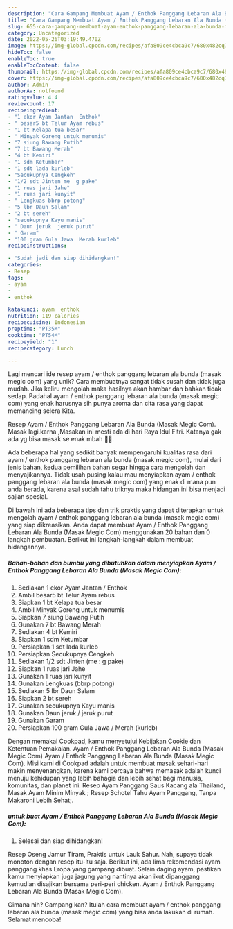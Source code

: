 ```yaml
---
description: "Cara Gampang Membuat Ayam / Enthok Panggang Lebaran Ala Bunda (Masak Megic Com) yang Lezat Sekali"
title: "Cara Gampang Membuat Ayam / Enthok Panggang Lebaran Ala Bunda (Masak Megic Com) yang Lezat Sekali"
slug: 655-cara-gampang-membuat-ayam-enthok-panggang-lebaran-ala-bunda-masak-megic-com-yang-lezat-sekali
category: Uncategorized
date: 2022-05-26T03:19:49.470Z
image: https://img-global.cpcdn.com/recipes/afa809ce4cbca9c7/680x482cq70/ayam-enthok-panggang-lebaran-ala-bunda-masak-megic-com-foto-resep-utama.jpg
hideToc: false
enableToc: true
enableTocContent: false
thumbnail: https://img-global.cpcdn.com/recipes/afa809ce4cbca9c7/680x482cq70/ayam-enthok-panggang-lebaran-ala-bunda-masak-megic-com-foto-resep-utama.jpg
cover: https://img-global.cpcdn.com/recipes/afa809ce4cbca9c7/680x482cq70/ayam-enthok-panggang-lebaran-ala-bunda-masak-megic-com-foto-resep-utama.jpg
author: Admin
authorAv: notfound
ratingvalue: 4.4
reviewcount: 17
recipeingredient:
- "1 ekor Ayam Jantan  Enthok"
- " besar5 bt Telur Ayam rebus"
- "1 bt Kelapa tua besar"
- " Minyak Goreng untuk menumis"
- "7 siung Bawang Putih"
- "7 bt Bawang Merah"
- "4 bt Kemiri"
- "1 sdm Ketumbar"
- "1 sdt lada kurleb"
- "Secukupnya Cengkeh"
- "1/2 sdt Jinten me  g pake"
- "1 ruas jari Jahe"
- "1 ruas jari kunyit"
- " Lengkuas bbrp potong"
- "5 lbr Daun Salam"
- "2 bt sereh"
- "secukupnya Kayu manis"
- " Daun jeruk  jeruk purut"
- " Garam"
- "100 gram Gula Jawa  Merah kurleb"
recipeinstructions:

- "Sudah jadi dan siap dihidangkan!"
categories:
- Resep
tags:
- ayam
- 
- enthok

katakunci: ayam  enthok 
nutrition: 119 calories
recipecuisine: Indonesian
preptime: "PT35M"
cooktime: "PT54M"
recipeyield: "1"
recipecategory: Lunch

---
```





Lagi mencari ide resep ayam / enthok panggang lebaran ala bunda (masak megic com) yang unik? Cara membuatnya sangat tidak susah dan tidak juga mudah. Jika keliru mengolah maka hasilnya akan hambar dan bahkan tidak sedap. Padahal ayam / enthok panggang lebaran ala bunda (masak megic com) yang enak harusnya sih punya aroma dan cita rasa yang dapat memancing selera Kita.





Resep Ayam / Enthok Panggang Lebaran Ala Bunda (Masak Megic Com). Masak lagi.karna ,Masakan ini mesti ada di hari Raya Idul Fitri. Katanya gak ada yg bisa masak se enak mbah 🙏🤗.

Ada beberapa hal yang sedikit banyak mempengaruhi kualitas rasa dari ayam / enthok panggang lebaran ala bunda (masak megic com), mulai dari jenis bahan, kedua pemilihan bahan segar hingga cara mengolah dan menyajikannya. Tidak usah pusing kalau mau menyiapkan ayam / enthok panggang lebaran ala bunda (masak megic com) yang enak di mana pun anda berada, karena asal sudah tahu triknya maka hidangan ini bisa menjadi sajian spesial.






Di bawah ini ada beberapa tips dan trik praktis yang dapat diterapkan untuk mengolah ayam / enthok panggang lebaran ala bunda (masak megic com) yang siap dikreasikan. Anda dapat membuat Ayam / Enthok Panggang Lebaran Ala Bunda (Masak Megic Com) menggunakan 20 bahan dan 0 langkah pembuatan. Berikut ini langkah-langkah dalam membuat hidangannya.

<!--inarticleads1-->

##### Bahan-bahan dan bumbu yang dibutuhkan dalam menyiapkan Ayam / Enthok Panggang Lebaran Ala Bunda (Masak Megic Com):

1. Sediakan 1 ekor Ayam Jantan / Enthok
1. Ambil  besar5 bt Telur Ayam rebus
1. Siapkan 1 bt Kelapa tua besar
1. Ambil  Minyak Goreng untuk menumis
1. Siapkan 7 siung Bawang Putih
1. Gunakan 7 bt Bawang Merah
1. Sediakan 4 bt Kemiri
1. Siapkan 1 sdm Ketumbar
1. Persiapkan 1 sdt lada kurleb
1. Persiapkan Secukupnya Cengkeh
1. Sediakan 1/2 sdt Jinten (me : g pake)
1. Siapkan 1 ruas jari Jahe
1. Gunakan 1 ruas jari kunyit
1. Gunakan  Lengkuas (bbrp potong)
1. Sediakan 5 lbr Daun Salam
1. Siapkan 2 bt sereh
1. Gunakan secukupnya Kayu manis
1. Gunakan  Daun jeruk / jeruk purut
1. Gunakan  Garam
1. Persiapkan 100 gram Gula Jawa / Merah (kurleb)


Dengan memakai Cookpad, kamu menyetujui Kebijakan Cookie dan Ketentuan Pemakaian. Ayam / Enthok Panggang Lebaran Ala Bunda (Masak Megic Com) Ayam / Enthok Panggang Lebaran Ala Bunda (Masak Megic Com). Misi kami di Cookpad adalah untuk membuat masak sehari-hari makin menyenangkan, karena kami percaya bahwa memasak adalah kunci menuju kehidupan yang lebih bahagia dan lebih sehat bagi manusia, komunitas, dan planet ini. Resep Ayam Panggang Saus Kacang ala Thailand, Masak Ayam Minim Minyak ; Resep Schotel Tahu Ayam Panggang, Tanpa Makaroni Lebih Sehat;. 

<!--inarticleads2-->

#####  untuk buat Ayam / Enthok Panggang Lebaran Ala Bunda (Masak Megic Com):


1. Selesai dan siap dihidangkan!

Resep Oseng Jamur Tiram, Praktis untuk Lauk Sahur. Nah, supaya tidak monoton dengan resep itu-itu saja. Berikut ini, ada lima rekomendasi ayam panggang khas Eropa yang gampang dibuat. Selain daging ayam, pastikan kamu menyiapkan juga jagung yang nantinya akan ikut dipanggang kemudian disajikan bersama peri-peri chicken. Ayam / Enthok Panggang Lebaran Ala Bunda (Masak Megic Com). 

Gimana nih? Gampang kan? Itulah cara membuat ayam / enthok panggang lebaran ala bunda (masak megic com) yang bisa anda lakukan di rumah. Selamat mencoba!
